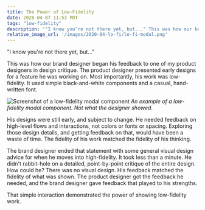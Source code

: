 ```yaml
---
title: The Power of Low-Fidelity
date: 2020-04-07 11:53 PDT
tags: "low-fidelity"
description: '"I know you’re not there yet, but..." This was how our brand designer began his feedback to one of my product designers in design critique. The product designer presented early designs for a feature he was working on. Most importantly, his work was low-fidelity.'
relative_image_url: '/images/2020-04-lo-fi/lo-fi-modal.png'
---
```


"I know you're not there yet, but..."

This was how our brand designer began his feedback to one of my product designers in design critique. The product designer presented early designs for a feature he was working on. Most importantly, his work was low-fidelity. It used simple black-and-white components and a casual, hand-written font.

![Screenshot of a low-fidelity modal component](/images/2020-04-lo-fi/lo-fi-modal.png)
_An example of a low-fidelity modal component. Not what the designer showed._

His designs were still early, and subject to change. He needed feedback on high-level flows and interactions, not colors or fonts or spacing. Exploring those design details, and getting feedback on that, would have been a waste of time. The fidelity of his work matched the fidelity of his thinking.

The brand designer ended that statement with some general visual design advice for when he moves into high-fidelity. It took less than a minute. He didn't rabbit-hole on a detailed, point-by-point critique of the entire design. How could he? There was no visual design. His feedback matched the fidelity of what was shown. The product designer got the feedback he needed, and the brand designer gave feedback that played to his strengths.

That simple interaction demonstrated the power of showing low-fidelity work.

